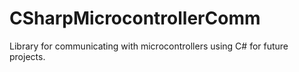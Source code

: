 # CSharpMicrocontrollerComm
Library for communicating with microcontrollers using C# for future projects.

